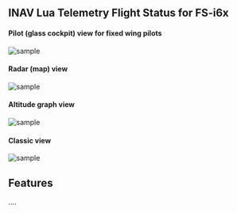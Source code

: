 ## INAV Lua Telemetry Flight Status for FS-i6x
#### Pilot (glass cockpit) view for fixed wing pilots

![sample](assets/iNavQX7pilot.png "Pilot view on Q X7, X-Lite & Jumper T12")&nbsp;&nbsp;

#### Radar (map) view

![sample](assets/iNavQX7radar.png "Radar view on Q X7, X-Lite & Jumper T12")&nbsp;&nbsp;

#### Altitude graph view

![sample](assets/iNavQX7alt.png "Altitude graph view on Q X7, X-Lite & Jumper T12")&nbsp;&nbsp;

#### Classic view

![sample](assets/iNavQX7.png "Classic view on Q X7, X-Lite & Jumper T12")&nbsp;&nbsp;

## Features
....